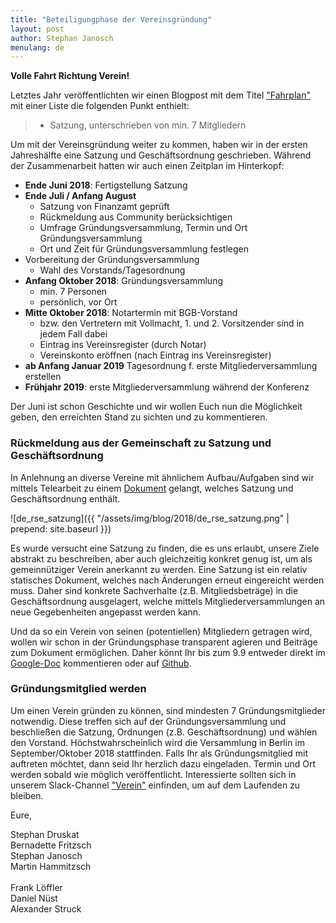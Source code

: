 ```yaml
---
title: "Beteiligungphase der Vereinsgründung"
layout: post
author: Stephan Janosch
menulang: de
---
```


**Volle Fahrt Richtung Verein!** 

Letztes Jahr veröffentlichten wir einen Blogpost mit dem Titel ["Fahrplan"](http://www.de-rse.org/blog/2017/04/28/fahrplan.html) mit einer Liste die folgenden Punkt enthielt:

> * Satzung, unterschrieben von min. 7 Mitgliedern
 
Um mit der Vereinsgründung weiter zu kommen, haben wir in der ersten Jahreshälfte eine Satzung und Geschäftsordnung geschrieben. Während der Zusammenarbeit hatten wir auch einen Zeitplan im Hinterkopf:

* **Ende Juni 2018**: Fertigstellung Satzung
* **Ende Juli / Anfang August**
  * ​​​​​​​​​​​​​​Satzung von Finanzamt geprüft
  * Rückmeldung aus Community berücksichtigen
  * Umfrage Gründungsversammlung, Termin und Ort Gründungsversammlung 
  * Ort und Zeit für Gründungsversammlung festlegen​​​​​​​
* Vorbereitung der Gründungsversammlung
  *  Wahl des Vorstands/Tagesordnung
* **Anfang Oktober 2018**: Gründungsversammlung
  * min. 7 Personen
  * persönlich, vor Ort
* **Mitte Oktober 2018**: Notartermin mit BGB-Vorstand 
  * bzw. den Vertretern mit Vollmacht, 1. und 2. Vorsitzender sind in jedem Fall dabei
  * Eintrag ins Vereinsregister (durch Notar)
  * Vereinskonto eröffnen (nach Eintrag ins Vereinsregister)
* **ab Anfang Januar 2019** Tagesordnung f. erste Mitgliederversammlung erstellen
* **Frühjahr 2019**: erste Mitgliederversammlung während der Konferenz

Der Juni ist schon Geschichte und wir wollen Euch nun die Möglichkeit geben, den erreichten Stand zu sichten und zu kommentieren.
  
### Rückmeldung aus der Gemeinschaft zu Satzung und Geschäftsordnung

In Anlehnung an diverse Vereine mit ähnlichem Aufbau/Aufgaben sind wir mittels Telearbeit zu einem [Dokument](https://docs.google.com/document/d/1A32LP0aHfphKsPVy25xwP__I7uKXRjNhdigJRg7FA7A/edit?usp=sharing) gelangt, welches Satzung und Geschäftsordnung enthält. 

![de_rse_satzung]({{ "/assets/img/blog/2018/de_rse_satzung.png" | prepend: site.baseurl }})

Es wurde versucht eine Satzung zu finden, die es uns erlaubt, unsere Ziele abstrakt zu beschreiben, aber auch gleichzeitig konkret genug ist, um als gemeinnütziger Verein anerkannt zu werden. Eine Satzung ist ein relativ statisches Dokument, welches nach Änderungen erneut eingereicht werden muss. Daher sind konkrete Sachverhalte (z.B. Mitgliedsbeträge) in die Geschäftsordnung ausgelagert, welche mittels Mitgliederversammlungen an neue Gegebenheiten angepasst werden kann.
   
Und da so ein Verein von seinen (potentiellen) Mitgliedern getragen wird, wollen wir schon in der Gründungsphase transparent agieren und Beiträge zum Dokument ermöglichen. Daher könnt Ihr bis zum 9.9 entweder direkt im [Google-Doc](https://docs.google.com/document/d/1A32LP0aHfphKsPVy25xwP__I7uKXRjNhdigJRg7FA7A/edit?usp=sharing) kommentieren oder auf [Github](https://github.com/DE-RSE/gruendung/blob/master/satzung_geschaeftsordnung.md).  

### Gründungsmitglied werden
  
Um einen Verein gründen zu können, sind mindesten 7 Gründungsmitglieder notwendig. Diese treffen sich auf der Gründungsversammlung und beschließen die Satzung, Ordnungen (z.B. Geschäftsordnung) und wählen den Vorstand. Höchstwahrscheinlich wird die Versammlung in Berlin im September/Oktober 2018 stattfinden. Falls Ihr als Gründungsmitglied mit auftreten möchtet, dann seid Ihr herzlich dazu eingeladen. Termin und Ort werden sobald wie möglich veröffentlicht. Interessierte sollten sich in unserem Slack-Channel [&quot;Verein&quot;](https://de-rse.slack.com/messages/C56RS1JJ2) einfinden, um auf dem Laufenden zu bleiben.    
  
Eure, 
 
 Stephan Druskat<br />
 Bernadette Fritzsch<br />
 Stephan Janosch<br />
 Martin Hammitzsch<br />	 
 Frank Löffler<br />
 Daniel Nüst<br />
 Alexander Struck<br />
 
